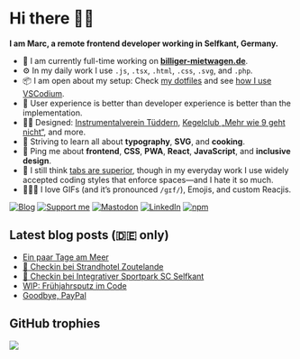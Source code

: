 # Hi there 👋🏼

**I am Marc, a remote frontend developer working in Selfkant, Germany.**

* 🏢 I am currently full-time working on **[billiger-mietwagen.de](https://www.billiger-mietwagen.de/)**.
* ⚙️ In my daily work I use `.js`, `.tsx`, `.html`, `.css`, `.svg`, and `.php`.
* 📦 I am open about my setup: Check [my dotfiles](https://github.com/mrcgrtz/dotfiles) and see [how I use VSCodium](https://howivscode.com/mrcgrtz).
* 👤 User experience is better than developer experience is better than the implementation.
* 💅🏼 Designed: [Instrumentalverein Tüddern](https://instrumentalverein-tueddern.de/), [Kegelclub „Mehr wie 9 geht nicht“](https://kegelclub-tüddern.de/), and more.
* 🌱 Striving to learn all about **typography**, **SVG**, and **cooking**.
* 💬 Ping me about **frontend**, **CSS**, **PWA**, **React**, **JavaScript**, and **inclusive design**.
* 🧠 I still think [tabs are superior](https://lea.verou.me/blog/2012/01/why-tabs-are-clearly-superior/), though in my everyday work I use widely accepted coding styles that enforce spaces—and I hate it so much.
* 👨🏼‍🎨 I love GIFs (and it’s pronounced `/ɡɪf/`), Emojis, and custom Reacjis.

[![Blog](https://img.shields.io/badge/blog-c71585?style=for-the-badge&logo=wordpress&logoColor=white)](https://marcgoertz.de/)
[![Support me](https://img.shields.io/badge/Buy%20me%20a%20coffee-FF5E5B?style=for-the-badge&logo=ko-fi&logoColor=white)](https://ko-fi.com/mrcgrtz)
[![Mastodon](https://img.shields.io/badge/mastodon-6364FF?style=for-the-badge&logo=mastodon&logoColor=white)](https://mastodon.social/@mrcgrtz)
[![LinkedIn](https://img.shields.io/badge/linkedin-0A66C2?style=for-the-badge&logo=linkedin&logoColor=white)](https://www.linkedin.com/in/mrcgrtz/)
[![npm](https://img.shields.io/badge/npm-CB3837?style=for-the-badge&logo=npm&logoColor=white)](https://www.npmjs.com/~dreamseer)

## Latest blog posts (🇩🇪 only)

<!-- POST-LIST:START -->
- [Ein paar Tage am Meer](https://marcgoertz.de/2025/ein-paar-tage-am-meer)
- [📍 Checkin bei Strandhotel Zoutelande](https://marcgoertz.de/2025/4385)
- [📍 Checkin bei Integrativer Sportpark SC Selfkant](https://marcgoertz.de/2025/4378)
- [WIP: Frühjahrsputz im Code](https://marcgoertz.de/2025/wip-fruehjahrsputz-im-code)
- [Goodbye, PayPal](https://marcgoertz.de/2025/goodbye-paypal)
<!-- POST-LIST:END -->

## GitHub trophies

![](https://github-profile-trophy.vercel.app/?username=mrcgrtz&no-frame=true&theme=dracula&margin-w=4&margin-h=4)
